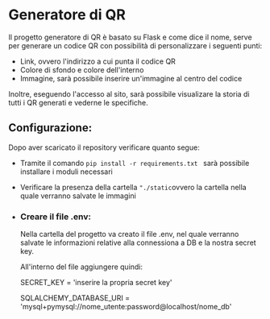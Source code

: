 # Generatore di QR

Il progetto generatore di QR è basato su Flask e come dice il nome,  serve per generare un codice QR con possibilità di personalizzare i seguenti punti:

- Link, ovvero l'indirizzo a cui punta il codice QR
- Colore di sfondo e colore dell'interno
- Immagine, sarà possibile inserire un'immagine al centro del codice

Inoltre, eseguendo l'accesso al sito, sarà possibile visualizare la storia di tutti i QR generati e vederne le specifiche.

## Configurazione:

Dopo aver scaricato il repository verificare quanto segue:

- Tramite il comando  ```pip install -r requirements.txt ``` sarà possibile installare i moduli necessari

- Verificare la presenza della cartella ```"./static```ovvero la cartella nella quale verranno salvate le immagini

- ### Creare il file .env:

    Nella cartella del progetto va creato il file .env, nel quale verranno salvate le informazioni relative alla connessiona a DB e la nostra secret key.
    
    All'interno del file aggiungere quindi:
    
    SECRET_KEY = 'inserire la propria secret key'

    SQLALCHEMY_DATABASE_URI = 'mysql+pymysql://nome_utente:password@localhost/nome_db'